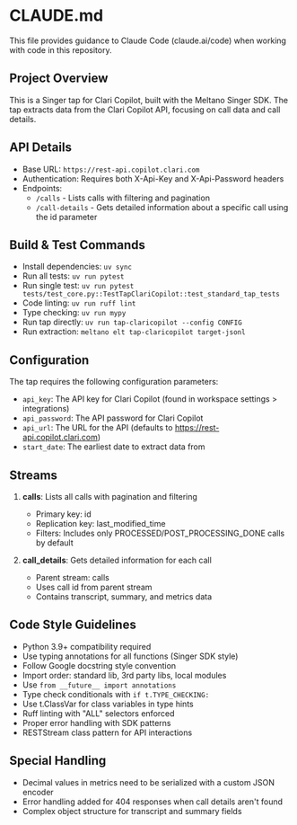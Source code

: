 # CLAUDE.md

This file provides guidance to Claude Code (claude.ai/code) when working with code in this repository.

## Project Overview
This is a Singer tap for Clari Copilot, built with the Meltano Singer SDK. The tap extracts data from the Clari Copilot API, focusing on call data and call details. 

## API Details
- Base URL: `https://rest-api.copilot.clari.com`
- Authentication: Requires both X-Api-Key and X-Api-Password headers
- Endpoints:
  - `/calls` - Lists calls with filtering and pagination
  - `/call-details` - Gets detailed information about a specific call using the id parameter

## Build & Test Commands
- Install dependencies: `uv sync`
- Run all tests: `uv run pytest`
- Run single test: `uv run pytest tests/test_core.py::TestTapClariCopilot::test_standard_tap_tests`
- Code linting: `uv run ruff lint`
- Type checking: `uv run mypy`
- Run tap directly: `uv run tap-claricopilot --config CONFIG`
- Run extraction: `meltano elt tap-claricopilot target-jsonl`

## Configuration
The tap requires the following configuration parameters:
- `api_key`: The API key for Clari Copilot (found in workspace settings > integrations)
- `api_password`: The API password for Clari Copilot
- `api_url`: The URL for the API (defaults to https://rest-api.copilot.clari.com)
- `start_date`: The earliest date to extract data from

## Streams
1. **calls**: Lists all calls with pagination and filtering
   - Primary key: id
   - Replication key: last_modified_time
   - Filters: Includes only PROCESSED/POST_PROCESSING_DONE calls by default

2. **call_details**: Gets detailed information for each call
   - Parent stream: calls
   - Uses call id from parent stream
   - Contains transcript, summary, and metrics data

## Code Style Guidelines
- Python 3.9+ compatibility required
- Use typing annotations for all functions (Singer SDK style)
- Follow Google docstring style convention
- Import order: standard lib, 3rd party libs, local modules
- Use `from __future__ import annotations`
- Type check conditionals with `if t.TYPE_CHECKING:`
- Use t.ClassVar for class variables in type hints
- Ruff linting with "ALL" selectors enforced
- Proper error handling with SDK patterns
- RESTStream class pattern for API interactions

## Special Handling
- Decimal values in metrics need to be serialized with a custom JSON encoder
- Error handling added for 404 responses when call details aren't found
- Complex object structure for transcript and summary fields